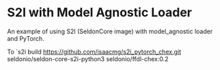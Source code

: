 # S2I with Model Agnostic Loader
An example of using S2I (SeldonCore image) with model_agnostic loader and PyTorch.

To 
`s2i build https://github.com/isaacmg/s2i_pytorch_chex.git seldonio/seldon-core-s2i-python3 seldonio/ffdl-chex:0.2
